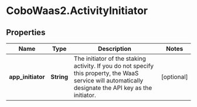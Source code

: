 # CoboWaas2.ActivityInitiator

## Properties

Name | Type | Description | Notes
------------ | ------------- | ------------- | -------------
**app_initiator** | **String** | The initiator of the staking activity. If you do not specify this property, the WaaS service will automatically designate the API key as the initiator. | [optional] 


